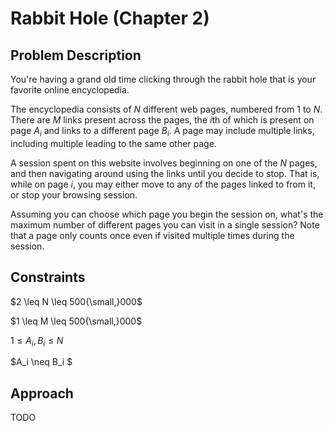 # Rabbit Hole (Chapter 2)

## Problem Description

You're having a grand old time clicking through the rabbit hole that is your favorite online encyclopedia.

The encyclopedia consists of $N$ different web pages, numbered from $1$ to $N$. There are $M$ links present across the pages, the $i\text{th}$ of which is present on page $A_i$ and links to a different page $B_i$. A page may include multiple links, including multiple leading to the same other page.

A session spent on this website involves beginning on one of the $N$ pages, and then navigating around using the links until you decide to stop. That is, while on page $i$, you may either move to any of the pages linked to from it, or stop your browsing session.

Assuming you can choose which page you begin the session on, what's the maximum number of different pages you can visit in a single session? Note that a page only counts once even if visited multiple times during the session.

## Constraints

$2 \leq N \leq 500{\small,}000$

$1 \leq M \leq 500{\small,}000$

$1 \leq A_i, B_i \leq N$

$A_i \neq B_i $

## Approach

TODO